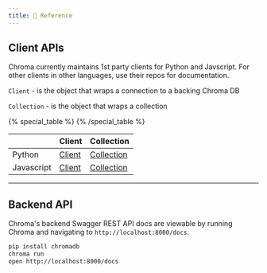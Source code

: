 ```yaml
---
title: 🔧 Reference
---
```


## Client APIs

Chroma currently maintains 1st party clients for Python and Javscript. For other clients in other languages, use their repos for documentation.

`Client` - is the object that wraps a connection to a backing Chroma DB

`Collection` - is the object that wraps a collection


{% special_table %}
{% /special_table %}

|              | Client | Collection |
|--------------|-----------|---------------|
| Python | [Client](/reference/py-client) | [Collection](/reference/py-collection) |
| Javascript | [Client](/reference/js-client)   | [Collection](/reference/js-collection) |

***

## Backend API

Chroma's backend Swagger REST API docs are viewable by running Chroma and navigating to `http://localhost:8000/docs`.

```bash
pip install chromadb
chroma run
open http://localhost:8000/docs
```
